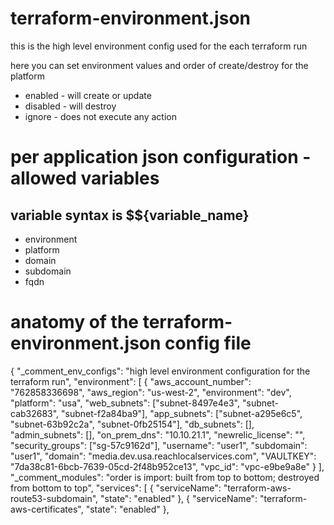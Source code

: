 

# terraform-environment.json #
this is the high level environment config used for the each terraform run

here you can set environment values and order of create/destroy for the platform
* enabled - will create or update
* disabled - will destroy
* ignore - does not execute any action


# per application json configuration - allowed variables #
## variable syntax is $${variable_name} ##
* environment
* platform
* domain
* subdomain
* fqdn


# anatomy of the terraform-environment.json config file #
{
  "_comment_env_configs": "high level environment configuration for the terraform run",
  "environment": [
    {
      "aws_account_number": "762858336698",
      "aws_region": "us-west-2",
      "environment": "dev",
      "platform": "usa",
      "web_subnets": ["subnet-8497e4e3", "subnet-cab32683", "subnet-f2a84ba9"],
      "app_subnets": ["subnet-a295e6c5", "subnet-63b92c2a", "subnet-0fb25154"],
      "db_subnets": [],
      "admin_subnets": [],
      "on_prem_dns": "10.10.21.1",
      "newrelic_license": "",
      "security_groups": ["sg-57c9162d"],
      "username": "user1",
      "subdomain": "user1",
      "domain": "media.dev.usa.reachlocalservices.com",
      "VAULTKEY": "7da38c81-6bcb-7639-05cd-2f48b952ce13",
      "vpc_id": "vpc-e9be9a8e"
    }
  ],
  "_comment_modules": "order is import: built from top to bottom; destroyed from bottom to top",
  "services": [
    {
      "serviceName": "terraform-aws-route53-subdomain",
      "state": "enabled"
    },
    {
      "serviceName": "terraform-aws-certificates",
      "state": "enabled"
    },
